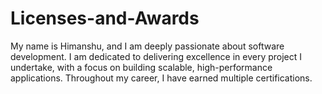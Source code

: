 # Licenses-and-Awards
My name is Himanshu, and I am deeply passionate about software development. I am dedicated to delivering excellence in every project I undertake, with a focus on building scalable, high-performance applications. Throughout my career, I have earned multiple certifications.
